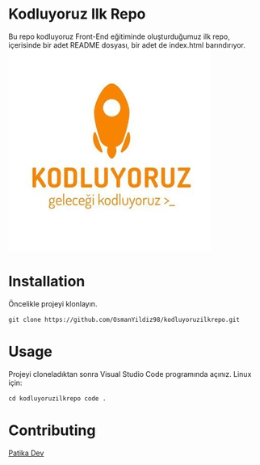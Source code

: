# Kodluyoruz Ilk Repo

Bu repo kodluyoruz Front-End eğitiminde oluşturduğumuz ilk repo, içerisinde bir adet README dosyası, bir adet de index.html barındırıyor.
![Kodluyoruz Logo](https://raw.githubusercontent.com/Kodluyoruz/taskforce/git/git/markdown-nedir-nasil-kullaniriz-/figures/kodluyoruz_logo.jpg)
# Installation
Öncelikle projeyi klonlayın.

```
git clone https://github.com/OsmanYildiz98/kodluyoruzilkrepo.git
```
# Usage
Projeyi cloneladıktan sonra Visual Studio Code programında açınız.
Linux için:
```
cd kodluyoruzilkrepo code .
```
# Contributing
[Patika Dev](https://www.patika.dev/tr)